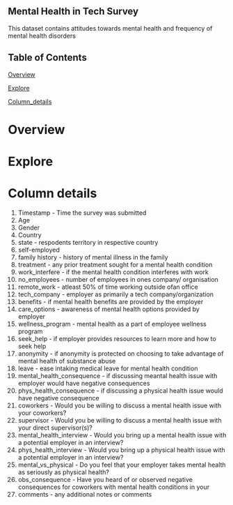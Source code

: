 ## Mental Health in Tech Survey
This dataset contains attitudes towards mental health and frequency of mental health disorders

## Table of Contents
[Overview](#overview)

[Explore](#explore)

[Column_details](#column-details)

# Overview


# Explore

# Column details
1. Timestamp - Time the survey was submitted
2. Age
3. Gender
4. Country
5. state - respodents territory in respective country
6. self-employed 
7. family history - history of mental illness in the family
8. treatment - any prior treatment sought for a mental health condition
9. work_interfere - if the mental health condition interferes with work
10. no_employees - number of employees in ones company/ organisation
11. remote_work - atleast 50% of time working outside ofan office
12. tech_company - employer as primarily a tech company/organization
13. benefits - if mental health benefits are provided by the employer
14. care_options - awareness of mental health options provided by employer
15. wellness_program - mental health as a part of employee wellness program
16. seek_help - if employer provides resources to learn more and how to seek help
17. anonymity - if anonymity is protected on choosing to take advantage of mental health of substance abuse
18. leave - ease intaking medical leave for mental health condition
19. mental_health_consequence - if discussing meantal health issue with employer would have negative consequences
20. phys_health_consequence - if discussing a physical health issue would have negative consequence
21. coworkers - Would you be willing to discuss a mental health issue with your coworkers?
22. supervisor - Would you be willing to discuss a mental health issue with your direct supervisor(s)?
23. mental_health_interview - Would you bring up a mental health issue with a potential employer in an interview?
24. phys_health_interview - Would you bring up a physical health issue with a potential employer in an interview?
25. mental_vs_physical - Do you feel that your employer takes mental health as seriously as physical health?
26. obs_consequence - Have you heard of or observed negative consequences for coworkers with mental health conditions in your
27. comments - any additional notes or comments